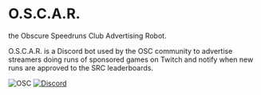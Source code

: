 # O.S.C.A.R.
the Obscure Speedruns Club Advertising Robot.

O.S.C.A.R. is a Discord bot used by the OSC community to advertise streamers doing runs of sponsored games on Twitch and notify when new runs are approved to the SRC leaderboards.

![OSC](https://cdn.discordapp.com/attachments/396119968175095810/397961256075526154/OSC.png) [![Discord](https://cdn.discordapp.com/attachments/393162131840958466/401418832029417475/Discord-Logo-Black.png)](discord.gg/FyTGQy4)